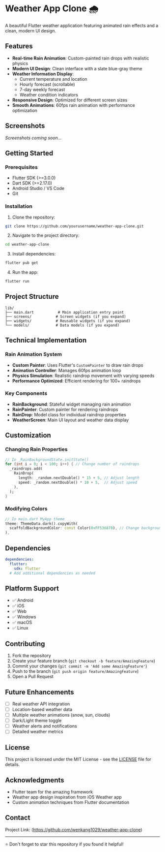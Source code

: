 # Weather App Clone 🌧️

A beautiful Flutter weather application featuring animated rain effects and a clean, modern UI design.

## Features

- **Real-time Rain Animation**: Custom-painted rain drops with realistic physics
- **Modern UI Design**: Clean interface with a slate blue-gray theme
- **Weather Information Display**:
  - Current temperature and location
  - Hourly forecast (scrollable)
  - 7-day weekly forecast
  - Weather condition indicators
- **Responsive Design**: Optimized for different screen sizes
- **Smooth Animations**: 60fps rain animation with performance optimization

## Screenshots

<!-- Add your app screenshots here -->
*Screenshots coming soon...*

## Getting Started

### Prerequisites

- Flutter SDK (>=3.0.0)
- Dart SDK (>=2.17.0)
- Android Studio / VS Code
- Git

### Installation

1. Clone the repository:
```bash
git clone https://github.com/yourusername/weather-app-clone.git
```

2. Navigate to the project directory:
```bash
cd weather-app-clone
```

3. Install dependencies:
```bash
flutter pub get
```

4. Run the app:
```bash
flutter run
```

## Project Structure

```
lib/
├── main.dart           # Main application entry point
├── screens/           # Screen widgets (if you expand)
├── widgets/           # Reusable widgets (if you expand)
└── models/            # Data models (if you expand)
```

## Technical Implementation

### Rain Animation System
- **Custom Painter**: Uses Flutter's `CustomPainter` to draw rain drops
- **Animation Controller**: Manages 60fps animation loop
- **Physics Simulation**: Realistic raindrop movement with varying speeds
- **Performance Optimized**: Efficient rendering for 100+ raindrops

### Key Components

- **RainBackground**: Stateful widget managing rain animation
- **RainPainter**: Custom painter for rendering raindrops
- **RainDrop**: Model class for individual raindrop properties
- **WeatherScreen**: Main UI layout and weather data display

## Customization

### Changing Rain Properties
```dart
// In _RainBackgroundState.initState()
for (int i = 0; i < 100; i++) { // Change number of raindrops
  _raindrops.add(
    RainDrop(
      length: _random.nextDouble() * 15 + 5, // Adjust length
      speed: _random.nextDouble() * 10 + 5,  // Adjust speed
    ),
  );
}
```

### Modifying Colors
```dart
// In main.dart MyApp theme
theme: ThemeData.dark().copyWith(
  scaffoldBackgroundColor: const Color(0xFF536878), // Change background
),
```

## Dependencies

```yaml
dependencies:
  flutter:
    sdk: flutter
  # Add additional dependencies as needed
```

## Platform Support

- ✅ Android
- ✅ iOS
- ✅ Web
- ✅ Windows
- ✅ macOS
- ✅ Linux

## Contributing

1. Fork the repository
2. Create your feature branch (`git checkout -b feature/AmazingFeature`)
3. Commit your changes (`git commit -m 'Add some AmazingFeature'`)
4. Push to the branch (`git push origin feature/AmazingFeature`)
5. Open a Pull Request

## Future Enhancements

- [ ] Real weather API integration
- [ ] Location-based weather data
- [ ] Multiple weather animations (snow, sun, clouds)
- [ ] Dark/Light theme toggle
- [ ] Weather alerts and notifications
- [ ] Detailed weather metrics

## License

This project is licensed under the MIT License - see the [LICENSE](LICENSE) file for details.

## Acknowledgments

- Flutter team for the amazing framework
- Weather app design inspiration from iOS Weather app
- Custom animation techniques from Flutter documentation

## Contact

Project Link: (https://github.com/wenkang1029/weather-app-clone)

---

⭐ Don't forget to star this repository if you found it helpful!
